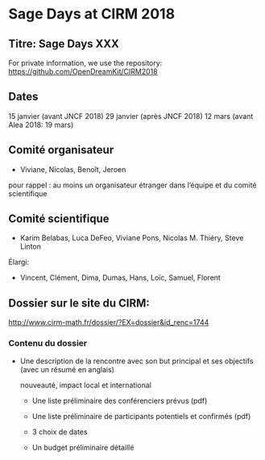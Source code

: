 ﻿# Sage Days at CIRM 2018

## Titre: Sage Days XXX

For private information, we use the repository: https://github.com/OpenDreamKit/CIRM2018

## Dates
15 janvier (avant JNCF 2018)
29 janvier (après JNCF 2018)
12 mars (avant Alea 2018: 19 mars)


## Comité organisateur

  - Viviane, Nicolas, Benoît, Jeroen

pour rappel : au moins un organisateur étranger dans l’équipe et du
comité scientifique

## Comité scientifique

  - Karim Belabas, Luca DeFeo, Viviane Pons, Nicolas M. Thiéry, Steve Linton

Élargi:

  - Vincent, Clément, Dima, Dumas, Hans, Loïc, Samuel, Florent

## Dossier sur le site du CIRM:

http://www.cirm-math.fr/dossier/?EX=dossier&id_renc=1744

### Contenu du dossier

   * Une description de la rencontre avec son but principal et ses
       objectifs (avec un résumé en anglais)

     nouveauté, impact local et international

     * Une liste préliminaire des conférenciers prévus (pdf)

     * Une liste préliminaire de participants potentiels et confirmés (pdf)

     * 3 choix de dates

     * Un budget préliminaire détaillé
